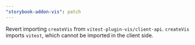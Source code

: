 ```yaml
---
"storybook-addon-vis": patch
---
```


Revert importing `createVis` from `vitest-plugin-vis/client-api`.
`createVis` imports `vitest`, which cannot be imported in the client side.